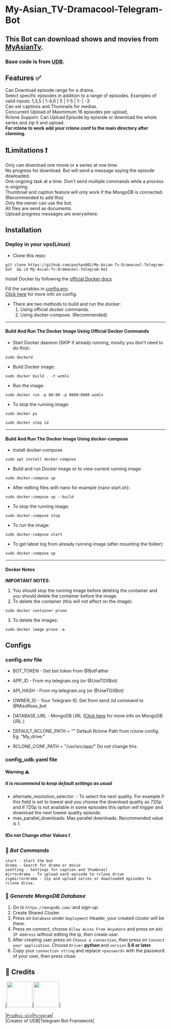 # My-Asian_TV-Dramacool-Telegram-Bot


## This Bot can download shows and movies from  [MyAsianTv](https://myasiantv.ac/). 
### Base code is from [UDB](https://github.com/Prudhvi-pln/udb).
## Features ✅
Can Download episode range for a drama.<br>
Select specific episodes in addition to a range of episodes. Examples of valid inputs: 1,3,5 | 1-4,6 | 5 | 1-5 | 1- | -3 <br>
Can set captions and Thumnails for medias. <br>
Concurrent Upload of Maxmimum 16 episodes per upload, <br>
Rclone Support. Can Upload Episode by episode or download the whole series and zip it and upload.<br>
**For rclone to work add your rclone.conf to the main directory after clonning.**
## ❗Limitations ❗
Only can download one movie or a series at one time.<br>
No progress for download. But will send a message saying the episode dowloaded.<br>
One ongoing task at a time.
Don't send multiple commands while a process is ongoing.<br>
Thumbnail and caption feature will only work if the MongoDB is connected.(Recommended to add this)<br>
Only the owner can use the bot.<br>
All files are send as documents.<br>
Upload progress messages are everywhere.<br>
## Installation

### Deploy in your vps(Linux)

- Clone this repo:
```
git clone https://github.com/pachax001/My-Asian-Tv-Dramacool-Telegram-bot  && cd My-Asian-Tv-Dramacool-Telegram-bot
```
Install Docker by following the [official Docker docs](https://docs.docker.com/engine/install/debian/)

Fill the variables in [config.env](https://github.com/pachax001/My-Asian-Tv-Dramacool-Telegram-bot/blob/main/config.env)
<br> [Click here](https://github.com/pachax001/My-Asian-Tv-Dramacool-Telegram-bot/blob/main/README.md#configs) for more info on config. </br>

- There are two methods to build and run the docker:
  1. Using official docker commands.
  2. Using docker-compose. (Recommended)

------

#### Build And Run The Docker Image Using Official Docker Commands

- Start Docker daemon (SKIP if already running, mostly you don't need to do this):

```
sudo dockerd
```

- Build Docker image:

```
sudo docker build . -t wzmlx
```

- Run the image:

```
sudo docker run -p 80:80 -p 8080:8080 wzmlx
```

- To stop the running image:

```
sudo docker ps
```

```
sudo docker stop id
```

----

#### Build And Run The Docker Image Using docker-compose



- Install docker-compose

```
sudo apt install docker-compose
```

- Build and run Docker image or to view current running image:

```
sudo docker-compose up
```

- After editing files with nano for example (nano start.sh):

```
sudo docker-compose up --build
```

- To stop the running image:

```
sudo docker-compose stop
```

- To run the image:

```
sudo docker-compose start
```

- To get latest log from already running image (after mounting the folder):

```
sudo docker-compose up
```
------

#### Docker Notes

**IMPORTANT NOTES**:

1. You should stop the running image before deleting the container and you should delete the container before the image.
2. To delete the container (this will not affect on the image):

```
sudo docker container prune
```

3. To delete the images:

```
sudo docker image prune -a
```

## Configs
### config.env file
* BOT_TOKEN     - Get bot token from @BotFather

* APP_ID        - From my.telegram.org (or @UseTGXBot)

* API_HASH      - From my.telegram.org (or @UseTGXBot)

* OWNER_ID      - Your Telegram ID. Get from send /id command to @MissRose_bot

* DATABASE_URL  - MongoDB URL ([Click here](https://github.com/pachax001/My-Asian-Tv-Dramacool-Telegram-bot/blob/main/README.md#-generate-mongodb-database) for more info on MongoDB URL.)

* DEFAULT_RCLONE_PATH = "" Default Rclone Path from rclone config. Eg: "My_drive:"

* RCLONE_CONF_PATH = "/usr/src/app/" Do not change this.

### config_udb.yaml file
#### Warning ⚠
##### It is recommend to keep default settings as usual
* alternate_resolution_selector: - To select the next quality. For example if this field is set to lowest and you choose the download quality as 720p and if 720p is not available in some episodes this option will trigger and download the next lowest quality episode.
* max_parallel_downloads: Max parallel downloads. Recommended value is 1.
#### ❗Do not Change other Values ❗

### 🤖 ***Bot Commands***
```
start - Start the bot
drama - Search for drama or movie
usetting - Settings for caption and thumbnail
mirrordrama - To upload each episode to rclone drive
zipmirrordrama - Zip and upload series or downloaded episodes to rclone drive.
```
### 📡 ***Generate MongoDB Database***

1. Go to `https://mongodb.com/` and sign-up.
2. Create Shared Cluster.
3. Press on `Database` under `Deployment` Header, your created cluster will be there.
5. Press on connect, choose `Allow Acces From Anywhere` and press on `Add IP Address` without editing the ip, then create user.
6. After creating user press on `Choose a connection`, then press on `Connect your application`. Choose `Driver` **python** and `version` **3.6 or later**.
7. Copy your `connection string` and replace `<password>` with the password of your user, then press close.

## 🏅 **Credits**
|<img width="80" src="https://avatars.githubusercontent.com/u/62585477">|<img width="80" src="https://avatars.githubusercontent.com/u/34474300">|

|[`Prudhvi-pln`](https://github.com/tbdsux)|[`Pyrogram`](https://github.com/pyrogram)|
<br>|Creator of UDB|Telegram Bot Framework|</br>

